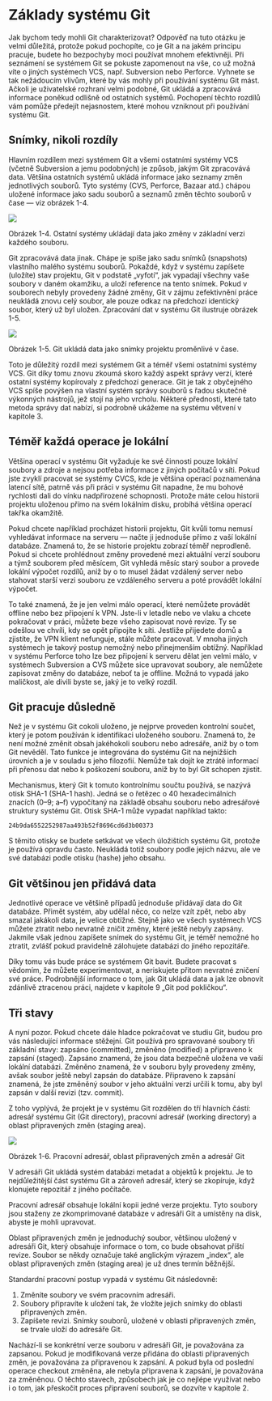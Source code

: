 # Základy systému Git

Jak bychom tedy mohli Git charakterizovat? Odpověď na tuto otázku je velmi důležitá, protože pokud pochopíte, co je Git a na jakém principu pracuje, budete ho bezpochyby moci používat mnohem efektivněji. Při seznámení se systémem Git se pokuste zapomenout na vše, co už možná víte o jiných systémech VCS, např. Subversion nebo Perforce. Vyhnete se tak nežádoucím vlivům, které by vás mohly při používání systému Git mást. Ačkoli je uživatelské rozhraní velmi podobné, Git ukládá a zpracovává informace poněkud odlišně od ostatních systémů. Pochopení těchto rozdílů vám pomůže předejít nejasnostem, které mohou vzniknout při používání systému Git.

## Snímky, nikoli rozdíly

Hlavním rozdílem mezi systémem Git a všemi ostatními systémy VCS (včetně Subversion a jemu podobných) je způsob, jakým Git zpracovává data. Většina ostatních systémů ukládá informace jako seznamy změn jednotlivých souborů. Tyto systémy (CVS, Perforce, Bazaar atd.) chápou uložené informace jako sadu souborů a seznamů změn těchto souborů v čase — viz obrázek 1-4.


![](http://git-scm.com/figures/18333fig0104-tn.png)

Obrázek 1-4. Ostatní systémy ukládají data jako změny v základní verzi každého souboru.

Git zpracovává data jinak. Chápe je spíše jako sadu snímků (snapshots) vlastního malého systému souborů. Pokaždé, když v systému zapíšete (uložíte) stav projektu, Git v podstatě „vyfotí“, jak vypadají všechny vaše soubory v daném okamžiku, a uloží reference na tento snímek. Pokud v souborech nebyly provedeny žádné změny, Git v zájmu zefektivnění práce neukládá znovu celý soubor, ale pouze odkaz na předchozí identický soubor, který už byl uložen. Zpracování dat v systému Git ilustruje obrázek 1-5.


![](http://git-scm.com/figures/18333fig0105-tn.png)

Obrázek 1-5. Git ukládá data jako snímky projektu proměnlivé v čase.

Toto je důležitý rozdíl mezi systémem Git a téměř všemi ostatními systémy VCS. Git díky tomu znovu zkoumá skoro každý aspekt správy verzí, které ostatní systémy kopírovaly z předchozí generace. Git je tak z obyčejného VCS spíše povýšen na vlastní systém správy souborů s řadou skutečně výkonných nástrojů, jež stojí na jeho vrcholu. Některé přednosti, které tato metoda správy dat nabízí, si podrobně ukážeme na systému větvení v kapitole 3.

## Téměř každá operace je lokální

Většina operací v systému Git vyžaduje ke své činnosti pouze lokální soubory a zdroje a nejsou potřeba informace z jiných počítačů v síti. Pokud jste zvyklí pracovat se systémy CVCS, kde je většina operací poznamenána latencí sítě, patrně vás při práci v systému Git napadne, že mu bohové rychlosti dali do vínku nadpřirozené schopnosti. Protože máte celou historii projektu uloženou přímo na svém lokálním disku, probíhá většina operací takřka okamžitě.

Pokud chcete například procházet historii projektu, Git kvůli tomu nemusí vyhledávat informace na serveru — načte ji jednoduše přímo z vaší lokální databáze. Znamená to, že se historie projektu zobrazí téměř neprodleně. Pokud si chcete prohlédnout změny provedené mezi aktuální verzí souboru a týmž souborem před měsícem, Git vyhledá měsíc starý soubor a provede lokální výpočet rozdílů, aniž by o to musel žádat vzdálený server nebo stahovat starší verzi souboru ze vzdáleného serveru a poté provádět lokální výpočet.

To také znamená, že je jen velmi málo operací, které nemůžete provádět offline nebo bez připojení k VPN. Jste-li v letadle nebo ve vlaku a chcete pokračovat v práci, můžete beze všeho zapisovat nové revize. Ty se odešlou ve chvíli, kdy se opět připojíte k síti. Jestliže přijedete domů a zjistíte, že VPN klient nefunguje, stále můžete pracovat. V mnoha jiných systémech je takový postup nemožný nebo přinejmenším obtížný. Například v systému Perforce toho lze bez připojení k serveru dělat jen velmi málo, v systémech Subversion a CVS můžete sice upravovat soubory, ale nemůžete zapisovat změny do databáze, neboť ta je offline. Možná to vypadá jako maličkost, ale divili byste se, jaký je to velký rozdíl.

## Git pracuje důsledně

Než je v systému Git cokoli uloženo, je nejprve proveden kontrolní součet, který je potom používán k identifikaci uloženého souboru. Znamená to, že není možné změnit obsah jakéhokoli souboru nebo adresáře, aniž by o tom Git nevěděl. Tato funkce je integrována do systému Git na nejnižších úrovních a je v souladu s jeho filozofií. Nemůže tak dojít ke ztrátě informací při přenosu dat nebo k poškození souboru, aniž by to byl Git schopen zjistit.

Mechanismus, který Git k tomuto kontrolnímu součtu používá, se nazývá otisk SHA-1 (SHA-1 hash). Jedná se o řetězec o 40 hexadecimálních znacích (0–9; a–f) vypočítaný na základě obsahu souboru nebo adresářové struktury systému Git. Otisk SHA-1 může vypadat například takto:

	24b9da6552252987aa493b52f8696cd6d3b00373

S těmito otisky se budete setkávat ve všech úložištích systému Git, protože je používá opravdu často. Neukládá totiž soubory podle jejich názvu, ale ve své databázi podle otisku (hashe) jeho obsahu.

## Git většinou jen přidává data

Jednotlivé operace ve většině případů jednoduše přidávají data do Git databáze. Přimět systém, aby udělal něco, co nelze vzít zpět, nebo aby smazal jakákoli data, je velice obtížné. Stejně jako ve všech systémech VCS můžete ztratit nebo nevratně zničit změny, které ještě nebyly zapsány. Jakmile však jednou zapíšete snímek do systému Git, je téměř nemožné ho ztratit, zvlášť pokud pravidelně zálohujete databázi do jiného repozitáře.

Díky tomu vás bude práce se systémem Git bavit. Budete pracovat s vědomím, že můžete experimentovat, a neriskujete přitom nevratné zničení své práce. Podrobnější informace o tom, jak Git ukládá data a jak lze obnovit zdánlivě ztracenou práci, najdete v kapitole 9 „Git pod pokličkou“.

## Tři stavy

A nyní pozor. Pokud chcete dále hladce pokračovat ve studiu Git, budou pro vás následující informace stěžejní. Git používá pro spravované soubory tři základní stavy: zapsáno (committed), změněno (modified) a připraveno k zapsání (staged). Zapsáno znamená, že jsou data bezpečně uložena ve vaší lokální databázi. Změněno znamená, že v souboru byly provedeny změny, avšak soubor ještě nebyl zapsán do databáze. Připraveno k zapsání znamená, že jste změněný soubor v jeho aktuální verzi určili k tomu, aby byl zapsán v další revizi (tzv. commit).

Z toho vyplývá, že projekt je v systému Git rozdělen do tří hlavních částí: adresář systému Git (Git directory), pracovní adresář (working directory) a oblast připravených změn (staging area).


![](http://git-scm.com/figures/18333fig0106-tn.png)

Obrázek 1-6. Pracovní adresář, oblast připravených změn a adresář Git

V adresáři Git ukládá systém databázi metadat a objektů k projektu. Je to nejdůležitější část systému Git a zároveň adresář, který se zkopíruje, když klonujete repozitář z jiného počítače.

Pracovní adresář obsahuje lokální kopii jedné verze projektu. Tyto soubory jsou staženy ze zkomprimované databáze v adresáři Git a umístěny na disk, abyste je mohli upravovat.

Oblast připravených změn je jednoduchý soubor, většinou uložený v adresáři Git, který obsahuje informace o tom, co bude obsahovat příští revize. Soubor se někdy označuje také anglickým výrazem „index“, ale oblast připravených změn (staging area) je už dnes termín běžnější.

Standardní pracovní postup vypadá v systému Git následovně:

1.  Změníte soubory ve svém pracovním adresáři.
2.  Soubory připravíte k uložení tak, že vložíte jejich snímky do oblasti připravených změn.
3.  Zapíšete revizi. Snímky souborů, uložené v oblasti připravených změn, se trvale uloží do adresáře Git.

Nachází-li se konkrétní verze souboru v adresáři Git, je považována za zapsanou. Pokud je modifikovaná verze přidána do oblasti připravených změn, je považována za připravenou k zapsání. A pokud byla od poslední operace checkout změněna, ale nebyla připravena k zapsání, je považována za změněnou. O těchto stavech, způsobech jak je co nejlépe využívat nebo i o tom, jak přeskočit proces připravení souborů, se dozvíte v kapitole 2.
